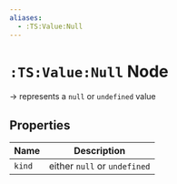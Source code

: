 ```yaml
---
aliases:
  - :TS:Value:Null
---
```

# `:TS:Value:Null` Node

-> represents a `null` or `undefined` value

## Properties

| Name   | Description                  |
| ------ | ---------------------------- |
| `kind` | either `null` or `undefined` |
